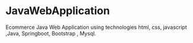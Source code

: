 # JavaWebApplication
Ecommerce Java Web Application using technologies html, css, javascript ,Java, Springboot, Bootstrap , Mysql.
